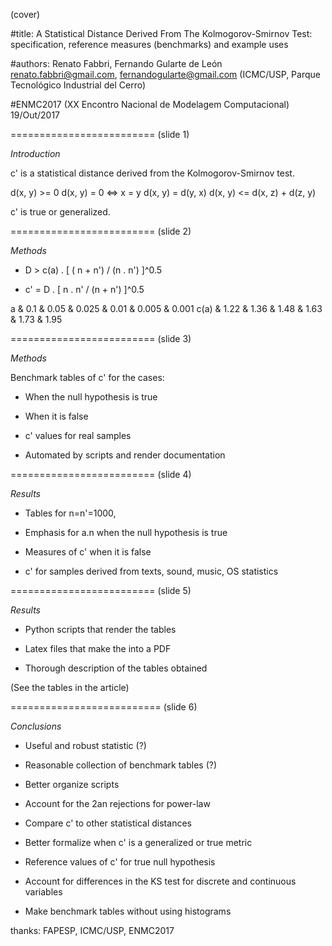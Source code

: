 (cover)


#title:
A Statistical Distance Derived From The Kolmogorov-Smirnov Test:
   specification, reference measures (benchmarks) and example uses


#authors:
Renato Fabbri, Fernando Gularte de León
renato.fabbri@gmail.com, fernandogularte@gmail.com
(ICMC/USP, Parque Tecnológico Industrial del Cerro)

#ENMC2017
(XX Encontro Nacional de Modelagem Computacional)
19/Out/2017


















=========================
(slide 1)

*Introduction*

c' is a statistical distance
derived from the Kolmogorov-Smirnov test.

d(x, y) >= 0
d(x, y) = 0  <=> x = y
d(x, y) = d(y, x)
d(x, y) <= d(x, z) + d(z, y)

c' is true or generalized.



=========================
(slide 2)

*Methods*

* D > c(a) . [ ( n + n') / (n . n') ]^0.5

* c' = D . [ n . n' / (n + n') ]^0.5

a    & 0.1  & 0.05 & 0.025 & 0.01 & 0.005 & 0.001
c(a) & 1.22 & 1.36 & 1.48  & 1.63 & 1.73  & 1.95 

=========================
(slide 3)

*Methods*

Benchmark tables of c' for the cases:

* When the null hypothesis is true

* When it is false

* c' values for real samples

* Automated by scripts and render
documentation

  	







=========================
(slide 4)

*Results*

* Tables for n=n'=1000,

* Emphasis for a.n when the null hypothesis is true

* Measures of c' when it is false

* c' for samples derived from texts, sound,
music, OS statistics




=========================
(slide 5)

*Results*

* Python scripts that render the tables

* Latex files that make the into a PDF

* Thorough description of the tables obtained

(See the tables in the article)




==========================
(slide 6)

*Conclusions*

* Useful and robust statistic (?)

* Reasonable collection of benchmark tables (?)

* Better organize scripts

* Account for the 2an rejections for power-law

* Compare c' to other statistical distances

* Better formalize when c' is a generalized
or true metric

* Reference values of c' for true null hypothesis

* Account for differences in the KS test
for discrete and continuous variables

* Make benchmark tables without using histograms

thanks: FAPESP, ICMC/USP, ENMC2017
